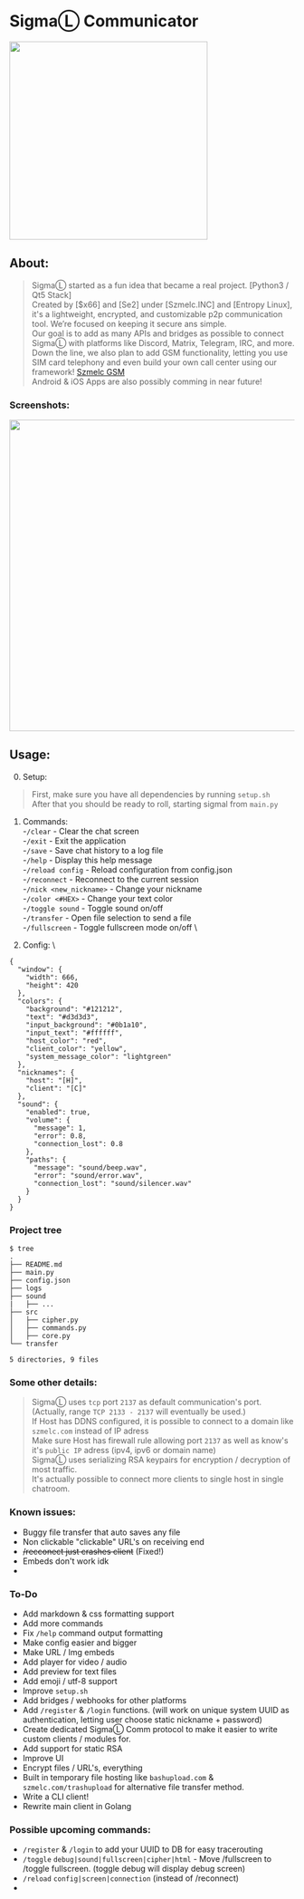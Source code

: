 # SigmaⓁ Communicator
<img src="https://i.imgur.com/dAGTvMK.png" width="350">

## About:
> SigmaⓁ started as a fun idea that became a real project. [Python3 / Qt5 Stack] \
> Created by [$x66] and [Se2] under [Szmelc.INC] and [Entropy Linux], it's a lightweight, encrypted, and customizable p2p communication tool. We’re focused on keeping it secure ans simple. \
> Our goal is to add as many APIs and bridges as possible to connect SigmaⓁ with platforms like Discord, Matrix, Telegram, IRC, and more. Down the line, we also plan to add GSM functionality, letting you use SIM card telephony and even build your own call center using our framework! [Szmelc GSM](https://github.com/GNU-Szmelc/Szmelc-GSM) \
> Android & iOS Apps are also possibly comming in near future!

### Screenshots:
<img src="https://i.imgur.com/A7dgZdx.png" width="550">


## Usage:
0. Setup: 
> First, make sure you have all dependencies by running `setup.sh` \
> After that you should be ready to roll, starting sigmal from `main.py` 

1. Commands: \
-`/clear` - Clear the chat screen \
-`/exit` - Exit the application \
-`/save` - Save chat history to a log file \
-`/help` - Display this help message \
-`/reload config` - Reload configuration from config.json \
-`/reconnect` - Reconnect to the current session \
-`/nick <new_nickname>` - Change your nickname \
-`/color <#HEX>` - Change your text color \
-`/toggle sound` - Toggle sound on/off \
-`/transfer` - Open file selection to send a file \
-`/fullscreen` - Toggle fullscreen mode on/off \

2. Config: \
```
{
  "window": {
    "width": 666,
    "height": 420
  },
  "colors": {
    "background": "#121212",
    "text": "#d3d3d3",
    "input_background": "#0b1a10",
    "input_text": "#ffffff",
    "host_color": "red",
    "client_color": "yellow",
    "system_message_color": "lightgreen"
  },
  "nicknames": {
    "host": "[H]",
    "client": "[C]"
  },
  "sound": {
    "enabled": true,
    "volume": {
      "message": 1,
      "error": 0.8,
      "connection_lost": 0.8
    },
    "paths": {
      "message": "sound/beep.wav",
      "error": "sound/error.wav",
      "connection_lost": "sound/silencer.wav"
    }
  }
}
```

### Project tree
```
$ tree
.
├── README.md
├── main.py
├── config.json
├── logs
├── sound
|   ├── ...
├── src
│   ├── cipher.py
│   ├── commands.py
│   ├── core.py
└── transfer

5 directories, 9 files
```

### Some other details:
> SigmaⓁ uses `tcp` port `2137` as default communication's port. \
> (Actually, range `TCP 2133 - 2137` will eventually be used.) \
> If Host has DDNS configured, it is possible to connect to a domain like `szmelc.com` instead of IP adress \
> Make sure Host has firewall rule allowing port `2137` as well as know's it's `public IP` adress (ipv4, ipv6 or domain name) \
> SigmaⓁ uses serializing RSA keypairs for encryption / decryption of most traffic. \
> It's actually possible to connect more clients to single host in single chatroom.


### Known issues:
- Buggy file transfer that auto saves any file
- Non clickable "clickable" URL's on receiving end
- ~~/recconect just crashes client~~ (Fixed!)
- Embeds don't work idk
- 

### To-Do
- Add markdown & css formatting support
- Add more commands
- Fix `/help` command output formatting
- Make config easier and bigger
- Make URL / Img embeds
- Add player for video / audio
- Add preview for text files
- Add emoji / utf-8 support
- Improve `setup.sh`
- Add bridges / webhooks for other platforms
- Add `/register` & `/login` functions. (will work on unique system UUID as authentication, letting user choose static nickname + password)
- Create dedicated SigmaⓁ Comm protocol to make it easier to write custom clients / modules for.
- Add support for static RSA
- Improve UI
- Encrypt files / URL's, everything
- Built in temporary file hosting like `bashupload.com` & `szmelc.com/trashupload` for alternative file transfer method.
- Write a CLI client!
- Rewrite main client in Golang

### Possible upcoming commands:
- `/register` & `/login` to add your UUID to DB for easy tracerouting
- `/toggle` `debug|sound|fullscreen|cipher|html` - Move /fullscreen to /toggle fullscreen. (toggle debug will display debug screen)
- `/reload` `config|screen|connection` (instead of /reconnect)
- 
